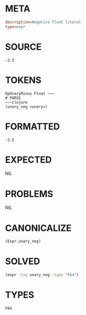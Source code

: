 # META
~~~ini
description=Negative float literal
type=expr
~~~
# SOURCE
~~~roc
-2.5
~~~
# TOKENS
~~~text
OpUnaryMinus Float ~~~
# PARSE
~~~clojure
(unary_neg <unary>)
~~~
# FORMATTED
~~~roc
-2.5
~~~
# EXPECTED
NIL
# PROBLEMS
NIL
# CANONICALIZE
~~~clojure
(Expr.unary_neg)
~~~
# SOLVED
~~~clojure
(expr :tag unary_neg :type "F64")
~~~
# TYPES
~~~roc
F64
~~~
